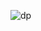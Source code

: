 ​![dp](https://user-images.githubusercontent.com/102613412/188970199-5c95822b-bf3f-4b3d-a24c-fcf74dfaa934.jpeg)
